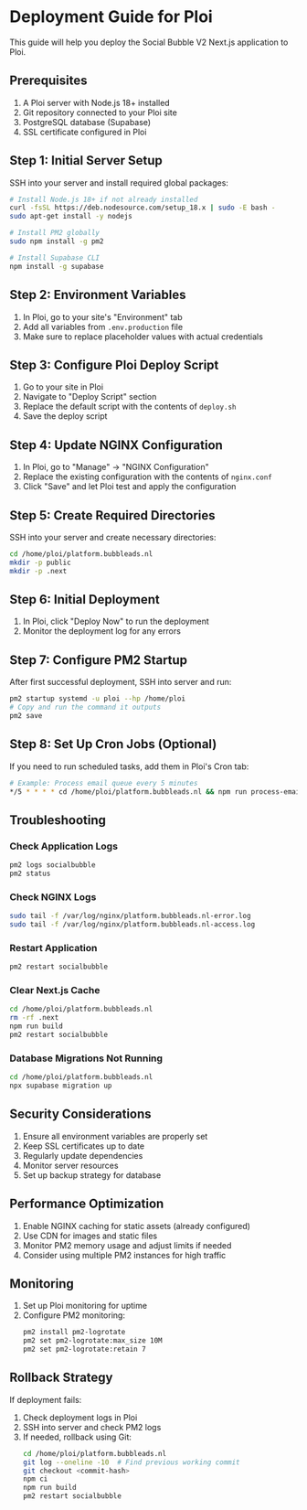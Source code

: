 # Deployment Guide for Ploi

This guide will help you deploy the Social Bubble V2 Next.js application to Ploi.

## Prerequisites

1. A Ploi server with Node.js 18+ installed
2. Git repository connected to your Ploi site
3. PostgreSQL database (Supabase)
4. SSL certificate configured in Ploi

## Step 1: Initial Server Setup

SSH into your server and install required global packages:

```bash
# Install Node.js 18+ if not already installed
curl -fsSL https://deb.nodesource.com/setup_18.x | sudo -E bash -
sudo apt-get install -y nodejs

# Install PM2 globally
sudo npm install -g pm2

# Install Supabase CLI
npm install -g supabase
```

## Step 2: Environment Variables

1. In Ploi, go to your site's "Environment" tab
2. Add all variables from `.env.production` file
3. Make sure to replace placeholder values with actual credentials

## Step 3: Configure Ploi Deploy Script

1. Go to your site in Ploi
2. Navigate to "Deploy Script" section
3. Replace the default script with the contents of `deploy.sh`
4. Save the deploy script

## Step 4: Update NGINX Configuration

1. In Ploi, go to "Manage" → "NGINX Configuration"
2. Replace the existing configuration with the contents of `nginx.conf`
3. Click "Save" and let Ploi test and apply the configuration

## Step 5: Create Required Directories

SSH into your server and create necessary directories:

```bash
cd /home/ploi/platform.bubbleads.nl
mkdir -p public
mkdir -p .next
```

## Step 6: Initial Deployment

1. In Ploi, click "Deploy Now" to run the deployment
2. Monitor the deployment log for any errors

## Step 7: Configure PM2 Startup

After first successful deployment, SSH into server and run:

```bash
pm2 startup systemd -u ploi --hp /home/ploi
# Copy and run the command it outputs
pm2 save
```

## Step 8: Set Up Cron Jobs (Optional)

If you need to run scheduled tasks, add them in Ploi's Cron tab:

```bash
# Example: Process email queue every 5 minutes
*/5 * * * * cd /home/ploi/platform.bubbleads.nl && npm run process-email-queue
```

## Troubleshooting

### Check Application Logs
```bash
pm2 logs socialbubble
pm2 status
```

### Check NGINX Logs
```bash
sudo tail -f /var/log/nginx/platform.bubbleads.nl-error.log
sudo tail -f /var/log/nginx/platform.bubbleads.nl-access.log
```

### Restart Application
```bash
pm2 restart socialbubble
```

### Clear Next.js Cache
```bash
cd /home/ploi/platform.bubbleads.nl
rm -rf .next
npm run build
pm2 restart socialbubble
```

### Database Migrations Not Running
```bash
cd /home/ploi/platform.bubbleads.nl
npx supabase migration up
```

## Security Considerations

1. Ensure all environment variables are properly set
2. Keep SSL certificates up to date
3. Regularly update dependencies
4. Monitor server resources
5. Set up backup strategy for database

## Performance Optimization

1. Enable NGINX caching for static assets (already configured)
2. Use CDN for images and static files
3. Monitor PM2 memory usage and adjust limits if needed
4. Consider using multiple PM2 instances for high traffic

## Monitoring

1. Set up Ploi monitoring for uptime
2. Configure PM2 monitoring:
   ```bash
   pm2 install pm2-logrotate
   pm2 set pm2-logrotate:max_size 10M
   pm2 set pm2-logrotate:retain 7
   ```

## Rollback Strategy

If deployment fails:
1. Check deployment logs in Ploi
2. SSH into server and check PM2 logs
3. If needed, rollback using Git:
   ```bash
   cd /home/ploi/platform.bubbleads.nl
   git log --oneline -10  # Find previous working commit
   git checkout <commit-hash>
   npm ci
   npm run build
   pm2 restart socialbubble
   ```